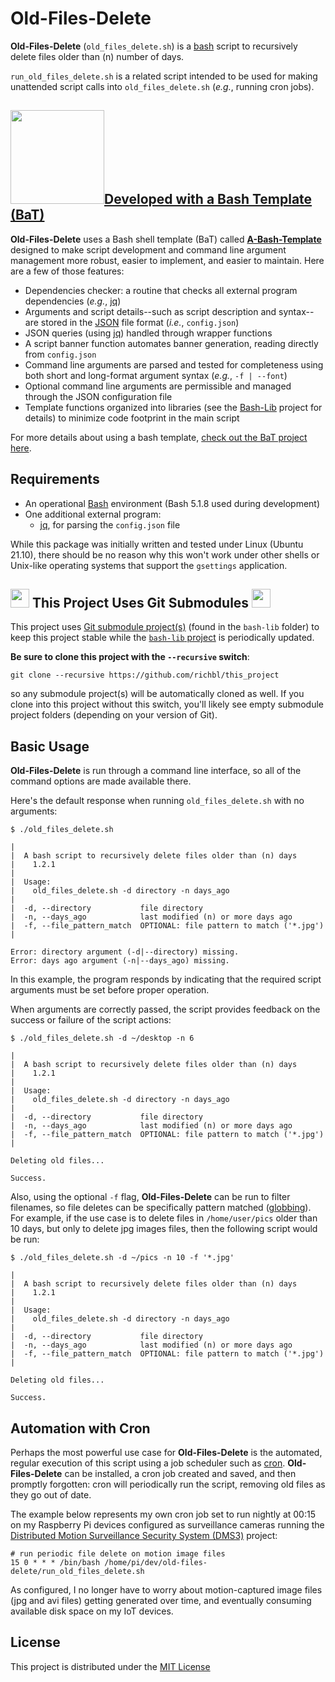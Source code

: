 # Old-Files-Delete

**Old-Files-Delete** (`old_files_delete.sh`) is a [bash](https://en.wikipedia.org/wiki/Bash_%28Unix_shell%29) script to recursively delete files older than (n) number of days.

`run_old_files_delete.sh` is a related script intended to be used for making unattended script calls into `old_files_delete.sh` (*e.g.*, running cron jobs).

## [<img src="https://github.com/user-attachments/assets/4dc1e16e-3fd3-481c-9a43-b027c029dd27" width="150" />](https://github.com/richbl/a-bash-template)[Developed with a Bash Template (BaT)](https://github.com/richbl/a-bash-template)

**Old-Files-Delete** uses a Bash shell template (BaT) called **[A-Bash-Template](https://github.com/richbl/a-bash-template)** designed to make script development and command line argument management more robust, easier to implement, and easier to maintain. Here are a few of those features:

- Dependencies checker: a routine that checks all external program dependencies (*e.g.*, [jq](https://stedolan.github.io/jq/))
- Arguments and script details--such as script description and syntax--are stored in the [JSON](http://www.json.org/) file format (*i.e.*, `config.json`)
- JSON queries (using [jq](https://stedolan.github.io/jq/)) handled through wrapper functions
- A script banner function automates banner generation, reading directly from `config.json`
- Command line arguments are parsed and tested for completeness using both short and long-format argument syntax (*e.g.*, `-f | --font`)
- Optional command line arguments are permissible and managed through the JSON configuration file
- Template functions organized into libraries (see the [Bash-Lib](https://github.com/richbl/bash-lib) project for details) to minimize code footprint in the main script

For more details about using a bash template, [check out the BaT project here](https://github.com/richbl/a-bash-template).

## Requirements

- An operational [Bash](https://en.wikipedia.org/wiki/Bash_%28Unix_shell%29) environment (Bash 5.1.8 used during development)
- One additional external program:
    - [jq](https://stedolan.github.io/jq/), for parsing the `config.json` file

While this package was initially written and tested under Linux (Ubuntu 21.10), there should be no reason why this won't work under other shells or Unix-like operating systems that support the `gsettings` application.

## <picture><source media="(prefers-color-scheme: dark)" srcset="https://github.com/user-attachments/assets/2356369f-c752-4e55-8443-49f4174df4b5" width="30"><source media="(prefers-color-scheme: light)" srcset="https://github.com/user-attachments/assets/2356369f-c752-4e55-8443-49f4174df4b5" width="30"><img src="https://github.com/user-attachments/assets/2356369f-c752-4e55-8443-49f4174df4b5" width="30"></picture>  This Project Uses Git Submodules <picture><source media="(prefers-color-scheme: dark)" srcset="https://github.com/user-attachments/assets/2356369f-c752-4e55-8443-49f4174df4b5" width="30"><source media="(prefers-color-scheme: light)" srcset="https://github.com/user-attachments/assets/2356369f-c752-4e55-8443-49f4174df4b5" width="30"><img src="https://github.com/user-attachments/assets/2356369f-c752-4e55-8443-49f4174df4b5" width="30"></picture>

This project uses [Git submodule project(s)](https://git-scm.com/book/en/v2/Git-Tools-Submodules) (found in the `bash-lib` folder) to keep this project stable while the [`bash-lib` project](https://github.com/richbl/bash-lib) is periodically updated.

**Be sure to clone this project with the `--recursive` switch**:

``` terminal
git clone --recursive https://github.com/richbl/this_project
```

so any submodule project(s) will be automatically cloned as well. If you clone into this project without this switch, you'll likely see empty submodule project folders (depending on your version of Git).

## Basic Usage

**Old-Files-Delete** is run through a command line interface, so all of the command options are made available there.

Here's the default response when running `old_files_delete.sh` with no arguments:

``` terminal
$ ./old_files_delete.sh

|
|  A bash script to recursively delete files older than (n) days
|    1.2.1
|
|  Usage:
|    old_files_delete.sh -d directory -n days_ago
|
|  -d, --directory           file directory
|  -n, --days_ago            last modified (n) or more days ago
|  -f, --file_pattern_match  OPTIONAL: file pattern to match ('*.jpg')
|

Error: directory argument (-d|--directory) missing.
Error: days ago argument (-n|--days_ago) missing.

```

In this example, the program responds by indicating that the required script arguments must be set before proper operation.

When arguments are correctly passed, the script provides feedback on the success or failure of the script actions:

``` terminal
$ ./old_files_delete.sh -d ~/desktop -n 6

|
|  A bash script to recursively delete files older than (n) days
|    1.2.1
|
|  Usage:
|    old_files_delete.sh -d directory -n days_ago
|
|  -d, --directory           file directory
|  -n, --days_ago            last modified (n) or more days ago
|  -f, --file_pattern_match  OPTIONAL: file pattern to match ('*.jpg')
|

Deleting old files...

Success.
```

Also, using the optional `-f` flag, **Old-Files-Delete** can be run to filter filenames, so file deletes can be specifically pattern matched ([globbing](https://en.wikipedia.org/wiki/Glob_(programming))). For example, if the use case is to delete files in `/home/user/pics` older than 10 days, but only to delete jpg images files, then the following script would be run:

``` terminal
$ ./old_files_delete.sh -d ~/pics -n 10 -f '*.jpg'

|
|  A bash script to recursively delete files older than (n) days
|    1.2.1
|
|  Usage:
|    old_files_delete.sh -d directory -n days_ago
|
|  -d, --directory           file directory
|  -n, --days_ago            last modified (n) or more days ago
|  -f, --file_pattern_match  OPTIONAL: file pattern to match ('*.jpg')
|

Deleting old files...

Success.
```

## Automation with Cron

Perhaps the most powerful use case for **Old-Files-Delete** is the automated, regular execution of this script using a job scheduler such as [cron](https://en.wikipedia.org/wiki/Cron). **Old-Files-Delete** can be installed, a cron job created and saved, and then promptly forgotten: cron will periodically run the script, removing old files as they go out of date.

The example below represents my own cron job set to run nightly at 00:15 on my Raspberry Pi devices configured as surveillance cameras running the [Distributed Motion Surveillance Security System (DMS3)](https://github.com/richbl/go-distributed-motion-s3) project:

``` terminal
# run periodic file delete on motion image files
15 0 * * * /bin/bash /home/pi/dev/old-files-delete/run_old_files_delete.sh
```

As configured, I no longer have to worry about motion-captured image files (jpg and avi files) getting generated over time, and eventually consuming available disk space on my IoT devices.

## License

This project is distributed under the [MIT License](https://github.com/richbl/old-files-delete/blob/main/LICENSE)